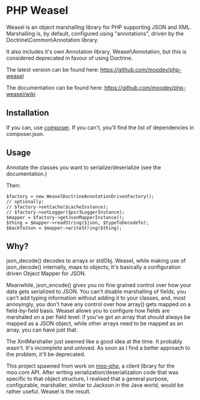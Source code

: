 PHP Weasel
==========
Weasel is an object marshalling library for PHP supporting JSON and XML. Marshalling is, by default, configured using
"annotations", driven by the Doctrine\Common\Annotation library.

It also includes it's own Annotation library, Weasel\Annotation, but this is considered deprecated in favour of using
Doctrine.

The latest version can be found here: https://github.com/moodev/php-weasel

The documentation can be found here: https://github.com/moodev/php-weasel/wiki

Installation
------------

If you can, use [composer](http://getcomposer.org/). If you can't, you'll find the list of dependencies in
composer.json.

Usage
-----

Annotate the classes you want to serialize/deserialize (see the documentation.)

Then:

    $factory = new WeaselDoctrineAnnotationDrivenFactory();
    // optionally:
    // $factory->setCache($cacheInstance);
    // $factory->setLogger($psr3LoggerInstance);
    $mapper = $factory->getJsonMapperInstance();
    $thing = $mapper->readString($json, $typeToDecodeTo);
    $backToJson = $mapper->writeString($thing);

Why?
----
json_decode() decodes to arrays or stdObj. Weasel, while making use of json_decode() internally, maps to objects; It's
basically a configuration driven Object Mapper for JSON.

Meanwhile, json_encode() gives you no fine grained control over how your data gets serialized to JSON. You can't disable
marshalling of fields, you can't add typing information without adding it to your classes, and, most annoyingly, you
don't have any control over how array() gets mapped on a field-by-field basis. Weasel allows you to configure how
fields are marshaled on a per field level: if you've got an array that should always be mapped as a JSON object, while
other arrays need to be mapped as an array, you can have just that.

The XmlMarshaller just seemed like a good idea at the time. It probably wasn't. It's incomplete and unloved. As soon as
I find a better approach to the problem, it'll be deprecated.

This project spawned from work on [moo-php](https://github.com/JonathanO/moo-php), a client library for the moo.com API.
After writing serialization/deserialization code that was specific to that object structure, I realised that a general
purpose, configurable, marshaller, similar to Jackson in the Java world, would be rather useful. Weasel is the result.
